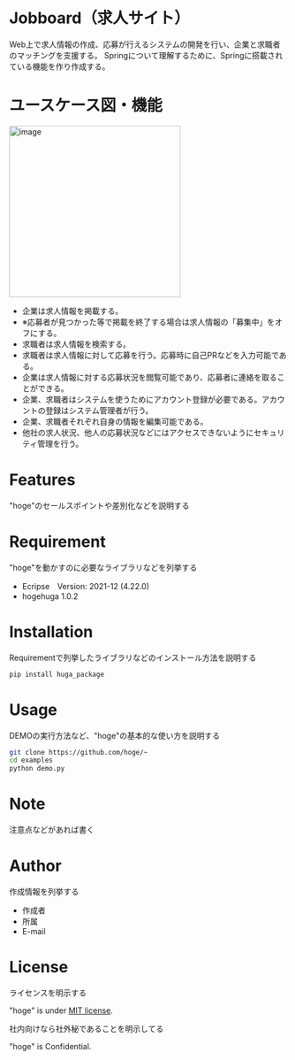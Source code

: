 # Jobboard（求人サイト）

Web上で求人情報の作成、応募が行えるシステムの開発を行い、企業と求職者のマッチングを支援する。
Springについて理解するために、Springに搭載されている機能を作り作成する。 

# ユースケース図・機能
<img width="310" alt="image" src="https://user-images.githubusercontent.com/60534220/148329478-a6551b92-e833-4e2d-b9b8-2e54386fb1a2.png">

- 企業は求人情報を掲載する。
- ※応募者が見つかった等で掲載を終了する場合は求人情報の「募集中」をオフにする。
- 求職者は求人情報を検索する。
- 求職者は求人情報に対して応募を行う。応募時に自己PRなどを入力可能である。
- 企業は求人情報に対する応募状況を閲覧可能であり、応募者に連絡を取ることができる。
- 企業、求職者はシステムを使うためにアカウント登録が必要である。アカウントの登録はシステム管理者が行う。
- 企業、求職者それぞれ自身の情報を編集可能である。
- 他社の求人状況、他人の応募状況などにはアクセスできないようにセキュリティ管理を行う。


# Features

"hoge"のセールスポイントや差別化などを説明する

# Requirement

"hoge"を動かすのに必要なライブラリなどを列挙する


* Ecripse　Version: 2021-12 (4.22.0)
* hogehuga 1.0.2

# Installation

Requirementで列挙したライブラリなどのインストール方法を説明する

```bash
pip install huga_package
```

# Usage

DEMOの実行方法など、"hoge"の基本的な使い方を説明する

```bash
git clone https://github.com/hoge/~
cd examples
python demo.py
```

# Note

注意点などがあれば書く

# Author

作成情報を列挙する

* 作成者
* 所属
* E-mail

# License
ライセンスを明示する

"hoge" is under [MIT license](https://en.wikipedia.org/wiki/MIT_License).

社内向けなら社外秘であることを明示してる

"hoge" is Confidential.
